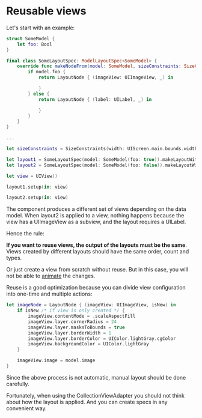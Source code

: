 # Reusable views

Let's start with an example:

```swift
struct SomeModel {
    let foo: Bool
}

final class SomeLayoutSpec: ModelLayoutSpec<SomeModel> {
    override func makeNodeFrom(model: SomeModel, sizeConstraints: SizeConstraints) -> LayoutNode {
        if model.foo {
            return LayoutNode { (imageView: UIImageView, _) in

            }
        } else {
            return LayoutNode { (label: UILabel, _) in

            }
        }
    }
}

...

let sizeConstraints = SizeConstraints(width: UIScreen.main.bounds.width, height: .nan)

let layout1 = SomeLayoutSpec(model: SomeModel(foo: true)).makeLayoutWith(sizeConstraints: sizeConstraints)
let layout2 = SomeLayoutSpec(model: SomeModel(foo: false)).makeLayoutWith(sizeConstraints: sizeConstraints)

let view = UIView()

layout1.setup(in: view)

layout2.setup(in: view)
```

The component produces a different set of views depending on the data model. When layout2 is applied to a view, nothing happens because the view has a UIImageView as a subview, and the layout requires a UILabel.

Hence the rule:

**If you want to reuse views, the output of the layouts must be the same**. Views created by different layouts should have the same order, count and types.

Or just create a view from scratch without reuse. But in this case, you will not be able to [animate](animations.md) the changes.

Reuse is a good optimization because you can divide view configuration into one-time and multiple actions:

```swift
let imageNode = LayoutNode { (imageView: UIImageView, isNew) in
    if isNew /* if view is only created */ {
        imageView.contentMode = .scaleAspectFill
        imageView.layer.cornerRadius = 24
        imageView.layer.masksToBounds = true
        imageView.layer.borderWidth = 1
        imageView.layer.borderColor = UIColor.lightGray.cgColor
        imageView.backgroundColor = UIColor.lightGray
    }

    imageView.image = model.image
}
```

Since the above process is not automatic, manual layout should be done carefully.

Fortunately, when using the CollectionViewAdapter you should not think about how the layout is applied. And you can create specs in any convenient way.
